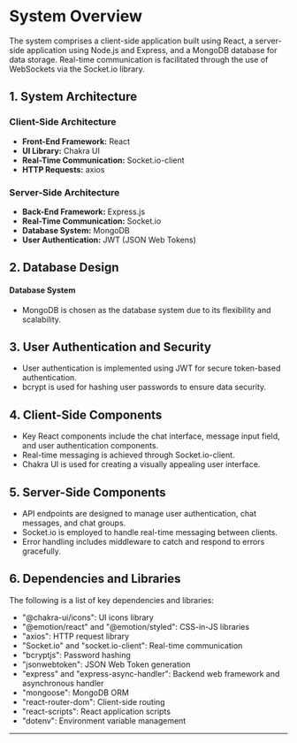 # System Overview

The system comprises a client-side application built using React, a server-side application using Node.js and Express, and a MongoDB database for data storage. Real-time communication is facilitated through the use of WebSockets via the Socket.io library.

## 1. System Architecture

### Client-Side Architecture

- **Front-End Framework:** React
- **UI Library:** Chakra UI
- **Real-Time Communication:** Socket.io-client
- **HTTP Requests:** axios

### Server-Side Architecture

- **Back-End Framework:** Express.js
- **Real-Time Communication:** Socket.io
- **Database System:** MongoDB
- **User Authentication:** JWT (JSON Web Tokens)

## 2. Database Design

#### Database System

- MongoDB is chosen as the database system due to its flexibility and scalability.

## 3. User Authentication and Security

- User authentication is implemented using JWT for secure token-based authentication.
- bcrypt is used for hashing user passwords to ensure data security.

## 4. Client-Side Components

- Key React components include the chat interface, message input field, and user authentication components.
- Real-time messaging is achieved through Socket.io-client.
- Chakra UI is used for creating a visually appealing user interface.

## 5. Server-Side Components

- API endpoints are designed to manage user authentication, chat messages, and chat groups.
- Socket.io is employed to handle real-time messaging between clients.
- Error handling includes middleware to catch and respond to errors gracefully.

## 6. Dependencies and Libraries

The following is a list of key dependencies and libraries:

- "@chakra-ui/icons": UI icons library
- "@emotion/react" and "@emotion/styled": CSS-in-JS libraries
- "axios": HTTP request library
- "Socket.io" and "socket.io-client": Real-time communication
- "bcryptjs": Password hashing
- "jsonwebtoken": JSON Web Token generation
- "express" and "express-async-handler": Backend web framework and asynchronous handler
- "mongoose": MongoDB ORM
- "react-router-dom": Client-side routing
- "react-scripts": React application scripts
- "dotenv": Environment variable management

---
